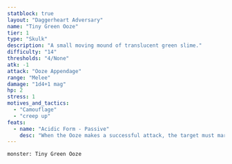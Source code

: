 ```yaml
---
statblock: true
layout: "Daggerheart Adversary"
name: "Tiny Green Ooze"
tier: 1
type: "Skulk"
description: "A small moving mound of translucent green slime."
difficulty: "14"
thresholds: "4/None"
atk: -1
attack: "Ooze Appendage"
range: "Melee"
damage: "1d4+1 mag"
hp: 2
stress: 1
motives_and_tactics:
  - "Camouflage"
  - "creep up"
feats:
  - name: "Acidic Form - Passive"
    desc: "When the Ooze makes a successful attack, the target must mark an Armor Slot without receiving its benefits (they can still use armor to reduce the damage). If they can’t mark an Armor Slot, they must mark an additional HP."
---
```


```statblock
monster: Tiny Green Ooze
```